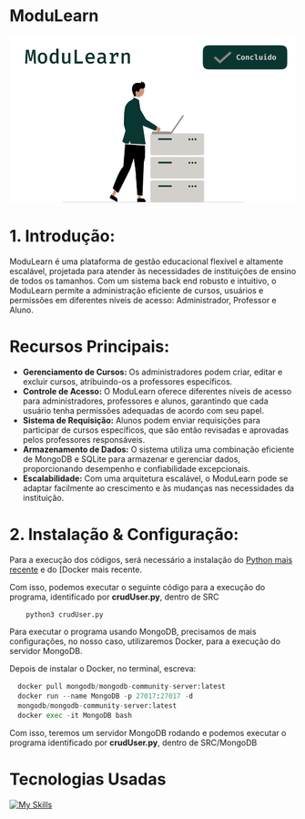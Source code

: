 # ModuLearn


<p align="center">

![ModuLearnIMG](public/ModuLearn2.png)

</p>

# 1. Introdução:

ModuLearn é uma plataforma de gestão educacional flexível e altamente escalável, projetada para atender às necessidades de instituições de ensino de todos os tamanhos. Com um sistema back end robusto e intuitivo, o ModuLearn permite a administração eficiente de cursos, usuários e permissões em diferentes níveis de acesso: Administrador, Professor e Aluno.

# Recursos Principais:
* **Gerenciamento de Cursos:** Os administradores podem criar, editar e excluir cursos, atribuindo-os a professores específicos.
* **Controle de Acesso:** O ModuLearn oferece diferentes níveis de acesso para administradores, professores e alunos, garantindo que cada usuário tenha permissões adequadas de acordo com seu papel.
* **Sistema de Requisição:** Alunos podem enviar requisições para participar de cursos específicos, que são então revisadas e aprovadas pelos professores responsáveis.
* **Armazenamento de Dados:** O sistema utiliza uma combinação eficiente de MongoDB e SQLite para armazenar e gerenciar dados, proporcionando desempenho e confiabilidade excepcionais.
* **Escalabilidade:** Com uma arquitetura escalável, o ModuLearn pode se adaptar facilmente ao crescimento e às mudanças nas necessidades da instituição.

# 2. Instalação & Configuração:
Para a execução dos códigos, será necessário a instalação do [Python mais recente](https://www.python.org/downloads/) e do [Docker mais recente[](https://www.docker.com/products/docker-desktop/).

Com isso, podemos executar o seguinte código para a execução do programa, identificado por **crudUser.py**, dentro de SRC
  
```python
    python3 crudUser.py
```

Para executar o programa usando MongoDB, precisamos de mais configurações, no nosso caso, utilizaremos Docker, para a execução do servidor MongoDB.

Depois de instalar o Docker, no terminal, escreva:

```python
  docker pull mongodb/mongodb-community-server:latest
  docker run --name MongoDB -p 27017:27017 -d
  mongodb/mongodb-community-server:latest
  docker exec -it MongoDB bash
```

Com isso, teremos um servidor MongoDB rodando e podemos executar o programa identificado por **crudUser.py**, dentro de SRC/MongoDB

# Tecnologias Usadas
[![My Skills](https://skillicons.dev/icons?i=py,sqlite,mongodb,docker,git)](https://skillicons.dev)
